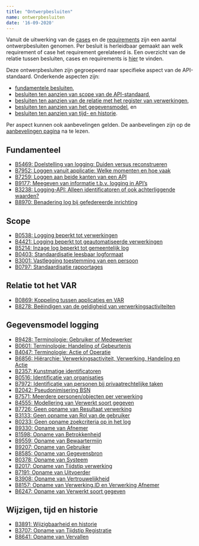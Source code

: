 ```yaml
---
title: "Ontwerpbesluiten"
name: ontwerpbesluiten
date: '16-09-2020'
---
```


Vanuit de uitwerking van de [cases](./ontwerpcases.md) en de [requirements](./requirements.md) zijn een aantal ontwerpbesluiten genomen. Per besluit is herleidbaar gemaakt aan welk requirement of case het requirement gerelateerd is. Een overzicht van de relatie tussen besluiten, cases en requirements is [hier](../../archief/work_in_progress.md) te vinden.

Deze ontwerpbesluiten zijn gegroepeerd naar specifieke aspect van de API-standaard. Onderkende aspecten zijn:
- [fundamentele besluiten](./ontwerpbesluiten.md#fundamenteel), 
- [besluiten ten aanzien van scope van de API-standaard](./ontwerpbesluiten.md#scope), 
- [besluiten ten aanzien van de relatie met het register van verwerkingen](./ontwerpbesluiten.md#relatie-tot-het-VAR), 
- [besluiten ten aanzien van het gegevensmodel](./ontwerpbesluiten.md#gegevensmodel-logging), en
- [besluiten ten aanzien van tijd- en historie](./ontwerpbesluiten.md#wijzigen-tijd-en-historie).

Per aspect kunnen ook aanbevelingen gelden. De aanbevelingen zijn op de [aanbevelingen pagina](./aanbevelingen.md) na te lezen.

## Fundamenteel
- [B5469: Doelstelling van logging: Duiden versus reconstrueren](./artefacten/5469.md)
- [B7952: Loggen vanuit applicatie: Welke momenten en hoe vaak](./artefacten/7952.md)
- [B7259: Loggen aan beide kanten van een API](./artefacten/7259.md)
- [B9177: Meegeven van informatie t.b.v. logging in API’s](./artefacten/9177.md)
- [B3238: Logging-API: Alleen identificatoren of ook achterliggende waarden?](./artefacten/3238.md)
- [B8970: Benadering log bij gefedereerde inrichting](./artefacten/8970.md)

## Scope
- [B0538: Logging beperkt tot verwerkingen](./artefacten/0538.md)
- [B4421: Logging beperkt tot geautomatiseerde verwerkingen](./artefacten/4421.md)
- [B5214: Inzage log beperkt tot gemeentelijk log](./artefacten/5214.md)
- [B0403: Standaardisatie leesbaar logformaat](./artefacten/0403.md)
- [B3001: Vastlegging toestemming van een persoon](./artefacten/3001.md)
- [B0797: Standaardisatie rapportages](./artefacten/0797.md)

## Relatie tot het VAR
- [B0869: Koppeling tussen applicaties en VAR](./artefacten/0869.md)
- [B8278: Beëindigen van de geldigheid van verwerkingsactiviteiten](./artefacten/8278.md)

## Gegevensmodel logging
- [B9428: Terminologie: Gebruiker of Medewerker](./artefacten/9428.md)
- [B0601: Terminologie: Handeling of Gebeurtenis](./artefacten/0601.md)
- [B4047: Terminologie: Actie of Operatie](./artefacten/4047.md)
- [B6856: Hiërarchie: Verwerkingsactiviteit, Verwerking, Handeling en Actie](./artefacten/6856.md)
- [B2357: Kunstmatige identificatoren](./artefacten/2357.md)
- [B0516: Identificatie van organisaties](./artefacten/0516.md)
- [B7972: Identificatie van personen bij privaatrechtelijke taken](./artefacten/7972.md)
- [B2042: Pseudonimisering BSN](./artefacten/2042.md)
- [B7571: Meerdere personen/objecten per verwerking](./artefacten/7571.md)
- [B4555: Modellering van Verwerkt soort gegeven](./artefacten/4555.md)
- [B7726: Geen opname van Resultaat verwerking](./artefacten/7726.md)
- [B3133: Geen opname van Rol van de gebruiker](./artefacten/9330.md)
- [B0233: Geen opname zoekcriteria op in het log](./artefacten/0233.md)
- [B9330: Opname van Afnemer](./artefacten/3133.md)
- [B1598: Opname van Betrokkenheid](./artefacten/1598.md)
- [B9559: Opname van Bewaartermijn](./artefacten/9559.md)
- [B9207: Opname van Gebruiker](./artefacten/9207.md)
- [B8585: Opname van Gegevensbron](./artefacten/8585.md)
- [B0378: Opname van Systeem](./artefacten/0378.md)
- [B2017: Opname van Tijdstip verwerking](./artefacten/2017.md)
- [B7191: Opname van Uitvoerder](./artefacten/7191.md)
- [B3908: Opname van Vertrouwelijkheid](./artefacten/3908.md)
- [B8157: Opname van Verwerking.ID en Verwerking Afnemer](./artefacten/8157.md)
- [B6247: Opname van Verwerkt soort gegeven](./artefacten/6247.md)

## Wijzigen, tijd en historie
- [B3891: Wijzigbaarheid en historie](./artefacten/3891.md)
- [B3707: Opname van Tijdstip Registratie](./artefacten/3707.md)
- [B8641: Opname van Vervallen](./artefacten/8641.md)

